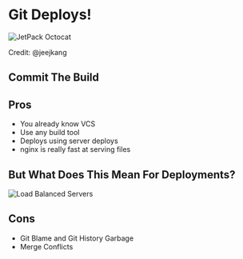 # Git Deploys!


![JetPack Octocat](https://octodex.github.com/images/jetpacktocat.png)

Credit: @jeejkang <!-- .element: class="credit" -->


## Commit The Build


## Pros

* You already know VCS <!-- .element: class="fragment" data-fragment-index="2" -->
* Use any build tool <!-- .element: class="fragment" data-fragment-index="3" -->
* Deploys using server deploys <!-- .element: class="fragment" data-fragment-index="4" -->
* nginx is really fast at serving files <!-- .element: class="fragment" data-fragment-index="5" -->


## But What Does This Mean For Deployments?


![Load Balanced Servers](http://i.stack.imgur.com/m69Bq.png)


## Cons

* Git Blame and Git History Garbage
* Merge Conflicts
